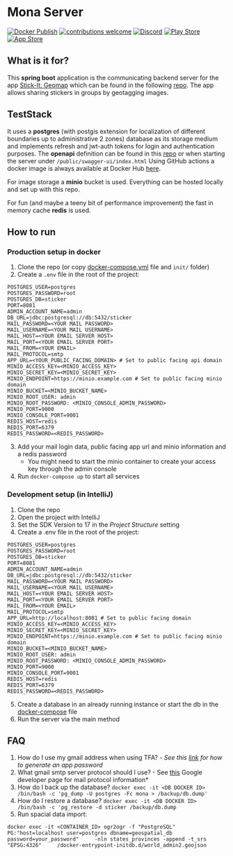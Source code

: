 # Mona Server

[![Docker Publish](https://github.com/lr101/MonaServer/actions/workflows/publish-docker.yml/badge.svg)](https://github.com/lr101/MonaServer/actions/workflows/publish-docker.yml)
[![contributions welcome](https://img.shields.io/badge/contributions-welcome-brightgreen.svg?style=flat)](https://github.com/lr101/stick-it/issues)
[![Discord](https://img.shields.io/badge/Discord-%235865F2.svg?style=for-the-badge&logo=discord&logoColor=white&style=flat)](https://discord.gg/ReMZ8j6S8X)
[![Play Store](https://img.shields.io/badge/Google_Play-414141?style=for-the-badge&logo=google-play&logoColor=white&style=flat)](https://play.google.com/store/apps/details?id=com.TheGermanApps.buff_lisa)
[![App Store](https://img.shields.io/badge/App_Store-0D96F6?style=for-the-badge&logo=app-store&logoColor=white&style=flat)](https://apps.apple.com/de/app/stick-it-geomap/id6446781455)


## What is it for?

This **spring boot** application is the communicating backend server for the app [Stick-It: Geomap](https://lr-projects.de/en/index.html) which can be found in the following [repo](https://github.com/lr101/stick-it).
The app allows sharing stickers in groups by geotagging images. 

## TestStack

It uses a **postgres** (with postgis extension for localization of different boundaries up to administrative 2 zones) database as its storage medium and implements refresh and jwt-auth tokens for login and authentication purposes. The **openapi** definition can be found in this [repo](https://github.com/lr101/MonaServerApi) or when starting the server under `/public/swagger-ui/index.html`
Using GitHub actions a docker image is always available at Docker Hub [here](https://hub.docker.com/repository/docker/lrprojects/stick-it-server/general).

For image storage a **minio** bucket is used. Everything can be hosted locally and set up with this repo.

For fun (and maybe a teeny bit of performance improvement) the fast in memory cache **redis** is used.

## How to run

### Production setup in docker

1. Clone the repo (or copy [docker-compose.yml](./docker-compose.yml) file and `init/` folder)
2. Create a `.env` file in the root of the project:

```dotenv
POSTGRES_USER=postgres
POSTGRES_PASSWORD=root
POSTGRES_DB=sticker
PORT=8081
ADMIN_ACCOUNT_NAME=admin
DB_URL=jdbc:postgresql://db:5432/sticker
MAIL_PASSWORD=<YOUR MAIL PASSWORD>
MAIL_USERNAME=<YOUR MAIL USERNAME>
MAIL_HOST=<YOUR EMAIL SERVER HOST>
MAIL_PORT=<YOUR EMAIL SERVER PORT>
MAIL_FROM=<YOUR EMAIL>
MAIL_PROTOCOL=smtp
APP_URL=<YOUR_PUBLIC_FACING_DOMAIN> # Set to public facing api domain
MINIO_ACCESS_KEY=<MINIO_ACCESS_KEY>
MINIO_SECRET_KEY=<MINIO_SECRET_KEY>
MINIO_ENDPOINT=https://minio.example.com # Set to public facing minio domain
MINIO_BUCKET=<MINIO_BUCKET_NAME>
MINIO_ROOT_USER: admin
MINIO_ROOT_PASSWORD: <MINIO_CONSOLE_ADMIN_PASSWORD>
MINIO_PORT=9000
MINIO_CONSOLE_PORT=9001
REDIS_HOST=redis
REDIS_PORT=6379
REDIS_PASSWORD=<REDIS_PASSWORD>
```
3. Add your mail login data, public facing app url and minio information and a redis password
    - You might need to start the minio container to create your access key through the admin console
4. Run `docker-compose up` to  start all services


### Development setup (in IntelliJ)

1. Clone the repo
2. Open the project with IntelliJ
3. Set the SDK Version to 17 in the *Project Structure* setting
4. Create a .env file in the root of the project:
```dotenv
POSTGRES_USER=postgres
POSTGRES_PASSWORD=root
POSTGRES_DB=sticker
PORT=8081
ADMIN_ACCOUNT_NAME=admin
DB_URL=jdbc:postgresql://db:5432/sticker
MAIL_PASSWORD=<YOUR MAIL PASSWORD>
MAIL_USERNAME=<YOUR MAIL USERNAME>
MAIL_HOST=<YOUR EMAIL SERVER HOST>
MAIL_PORT=<YOUR EMAIL SERVER PORT>
MAIL_FROM=<YOUR EMAIL>
MAIL_PROTOCOL=smtp
APP_URL=http://localhost:8081 # Set to public facing domain
MINIO_ACCESS_KEY=<MINIO_ACCESS_KEY>
MINIO_SECRET_KEY=<MINIO_SECRET_KEY>
MINIO_ENDPOINT=https://minio.example.com # Set to public facing minio domain
MINIO_BUCKET=<MINIO_BUCKET_NAME>
MINIO_ROOT_USER: admin
MINIO_ROOT_PASSWORD: <MINIO_CONSOLE_ADMIN_PASSWORD>
MINIO_PORT=9000
MINIO_CONSOLE_PORT=9001
REDIS_HOST=redis
REDIS_PORT=6379
REDIS_PASSWORD=<REDIS_PASSWORD>
```
5. Create a database in an already running instance or start the db in the [docker-compose](docker-compose.yml) file
6. Run the server via the main method

## FAQ

1. How do I use my gmail address when using TFA? - *See this [link](https://support.google.com/accounts/answer/185833?hl=en#zippy=) for how to generate an app password*
2. What gmail smtp server protocol should I use? - See [this](https://developers.google.com/gmail/imap/imap-smtp?hl=de) Google developer page for mail protocol information*
3. How do I back up the database? `docker exec -it <DB DOCKER ID> /bin/bash -c 'pg_dump -U postgres -Fc mona > /backup/db.dump'`
4. How do I restore a database? `docker exec -it <DB DOCKER ID> /bin/bash -c 'pg_restore -d sticker /backup/db.dump`
5. Run spacial data import:
```shell
docker exec -it <CONTAINER_ID> ogr2ogr -f "PostgreSQL" PG:"host=localhost user=postgres dbname=geospatial_db password=your_password"     -nln states_provinces -append -t_srs "EPSG:4326"     /docker-entrypoint-initdb.d/world_admin2.geojson
```